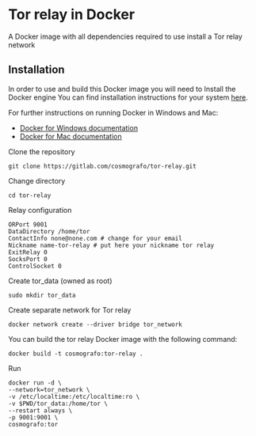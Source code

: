 # Tor relay in Docker

A Docker image with all dependencies required to use install a Tor relay network


## Installation


In order to use and build this Docker image you will need to Install the Docker
engine You can find installation instructions for your system
[here](https://docs.docker.com/engine/installation/#platform-support-matrix).


For further instructions on running Docker in Windows and Mac:
* [Docker for Windows documentation](https://docs.docker.com/docker-for-windows)
* [Docker for Mac documentation](https://docs.docker.com/docker-for-mac)


Clone the repository

```
git clone https://gitlab.com/cosmografo/tor-relay.git
```

Change directory

```
cd tor-relay
```


Relay configuration

```
ORPort 9001
DataDirectory /home/tor
ContactInfo none@none.com # change for your email
Nickname name-tor-relay # put here your nickname tor relay
ExitRelay 0
SocksPort 0
ControlSocket 0

```


Create tor_data (owned as root)

```
sudo mkdir tor_data
```

Create separate network for Tor relay

```
docker network create --driver bridge tor_network
```

You can build the tor relay Docker image with the following command:


```
docker build -t cosmografo:tor-relay .
```

Run


```
docker run -d \
--network=tor_network \
-v /etc/localtime:/etc/localtime:ro \
-v $PWD/tor_data:/home/tor \
--restart always \
-p 9001:9001 \
cosmografo:tor

```
